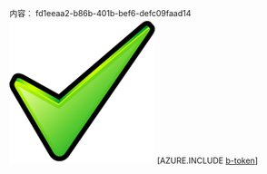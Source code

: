 内容︰ fd1eeaa2-b86b-401b-bef6-defc09faad14![图像](cb7159db-29a5-4d3e-b654-8d0df3d47916.png)
[AZURE.INCLUDE [b-token](2cbddfeb-453a-4bb7-9dbb-d40b7dec992a.md)]
